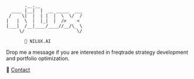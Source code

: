            .__.__                
      ____ |__|  |  __ _____  ___
     /    \|  |  | |  |  \  \/  /
    |   |  \  |  |_|  |  />    < 
    |___|  /__|____/____//__/\_ \
         \/                    \/

           💎 NILUX.AI

Drop me a message if you are interested in freqtrade
strategy development and portfolio optimization.


💬  [Contact](https://nilux.ai/)
